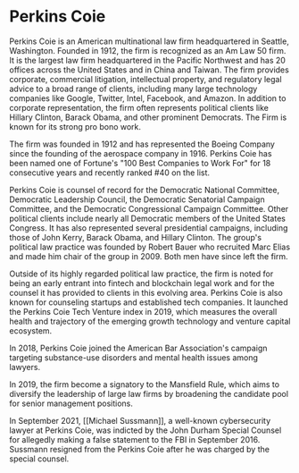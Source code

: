 # Perkins Coie
Perkins Coie is an American multinational law firm headquartered in Seattle, Washington. Founded in 1912, the firm is recognized as an Am Law 50 firm. It is the largest law firm headquartered in the Pacific Northwest and has 20 offices across the United States and in China and Taiwan. The firm provides corporate, commercial litigation, intellectual property, and regulatory legal advice to a broad range of clients, including many large technology companies like Google, Twitter, Intel, Facebook, and Amazon. In addition to corporate representation, the firm often represents political clients like Hillary Clinton, Barack Obama, and other prominent Democrats. The Firm is known for its strong pro bono work.

The firm was founded in 1912 and has represented the Boeing Company since the founding of the aerospace company in 1916. Perkins Coie has been named one of Fortune's "100 Best Companies to Work For" for 18 consecutive years and recently ranked #40 on the list.

Perkins Coie is counsel of record for the Democratic National Committee, Democratic Leadership Council, the Democratic Senatorial Campaign Committee, and the Democratic Congressional Campaign Committee. Other political clients include nearly all Democratic members of the United States Congress. It has also represented several presidential campaigns, including those of John Kerry, Barack Obama, and Hillary Clinton. The group's political law practice was founded by Robert Bauer who recruited Marc Elias and made him chair of the group in 2009. Both men have since left the firm.

Outside of its highly regarded political law practice, the firm is noted for being an early entrant into fintech and blockchain legal work and for the counsel it has provided to clients in this evolving area. Perkins Coie is also known for counseling startups and established tech companies. It launched the Perkins Coie Tech Venture index in 2019, which measures the overall health and trajectory of the emerging growth technology and venture capital ecosystem.

In 2018, Perkins Coie joined the American Bar Association's campaign targeting substance-use disorders and mental health issues among lawyers.

In 2019, the firm become a signatory to the Mansfield Rule, which aims to diversify the leadership of large law firms by broadening the candidate pool for senior management positions.

In September 2021, [[Michael Sussmann]], a well-known cybersecurity lawyer at Perkins Coie, was indicted by the John Durham Special Counsel for allegedly making a false statement to the FBI in September 2016. Sussmann resigned from the Perkins Coie after he was charged by the special counsel.